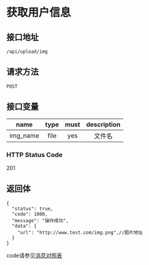 # 获取用户信息

## 接口地址

`/api/upload/img`

## 请求方法

```POST ```

## 接口变量

| name     | type     | must     | description |
|----------|:--------:|:--------:|:--------:|
| img_name  | file   | yes      | 文件名   |

### HTTP Status Code

201

## 返回体

```json5
{
  "status": true,
  "code": 1000,
  "message": "操作成功",
  "data": {
    "url": "http://www.test.com/img.png",//图片地址
  }
}
``` 

code请参见[消息对照表](消息对照表.md)
